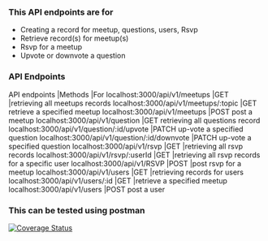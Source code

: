 ### This API endpoints are for
   * Creating a record for meetup, questions, users, Rsvp
   * Retrieve record(s) for meetup(s)
   * Rsvp for a meetup
   * Upvote or downvote a question
### API Endpoints
API endpoints                 |Methods             |For
localhost:3000/api/v1/meetups |GET |retrieving all meetups records
localhost:3000/api/v1/meetups/:topic |GET retrieve a specified meetup
localhost:3000/api/v1/meetups |POST post a meetup
localhost:3000/api/v1/question |GET retrieving all questions record
localhost:3000/api/v1/question/:id/upvote |PATCH up-vote a specified question
localhost:3000/api/v1/question/:id/downvote |PATCH up-vote a specified question
localhost:3000/api/v1/rsvp |GET |retrieving all rsvp records
localhost:3000/api/v1/rsvp/:userId |GET |retrieving all rsvp records for a specific user
localhost:3000/api/v1/RSVP |POST |post rsvp for a meetup
localhost:3000/api/v1/users |GET |retrieving records for users
localhost:3000/api/v1/users/:id |GET |retrieve a specified meetup
localhost:3000/api/v1/users |POST post a user

### This can be tested using postman

[![Coverage Status](https://coveralls.io/repos/github/Emile-Nsengimana/Andela/badge.svg?branch=ch2)](https://coveralls.io/github/Emile-Nsengimana/Andela?branch=ch2)
